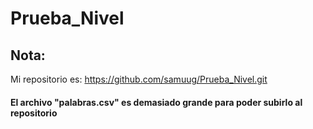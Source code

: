 # Prueba_Nivel

## Nota:
Mi repositorio es: https://github.com/samuug/Prueba_Nivel.git

#### El archivo "palabras.csv" es demasiado grande para poder subirlo al repositorio

